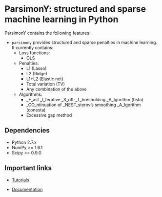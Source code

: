 ParsimonY: structured and sparse machine learning in Python
===========================================================

ParsimonY contains the following features:
* `parsimony` provides structured and sparse penalties in machine learning. It currently contains:
    * Loss functions:
        * OLS
    * Penalties:
        * L1 (Lasso)
        * L2 (Ridge)
        * L1+L2 (Elastic net)
        * Total variation (TV)
        * Any combination of the above
    * Algorithms:
        * _F_ast _I_terative _S_oft-_T_hresholding _A_lgorithm (fista)
        * _CO_ntinuation of _NEST_sterov’s smoothing _A_lgorithm (conesta)
        * Excessive gap method


Dependencies
------------

* Python 2.7.x
* NumPy >= 1.6.1
* Scipy >= 0.9.0


Important links
----------------

* [Tutorials](http://neurospin.github.io/pylearn-parsimony/tutorials.html)

* [Documentation](http://neurospin.github.io/pylearn-parsimony/)
